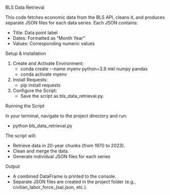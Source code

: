 BLS Data Retrieval

This code fetches economic data from the BLS API, cleans it, and produces separate JSON files for each data series. Each JSON contains:
* Title: Data point label
* Dates: Formatted as “Month Year”
* Values: Corresponding numeric values

Setup & Installation
1. Create and Activate Environment:
    - conda create --name myenv python=3.9 mkl numpy pandas
    - conda activate myenv
2. Install Requests:
    - pip install requests
3. Configure the Script:
    - Save the script as bls_data_retrieval.py.

Running the Script

In your terminal, navigate to the project directory and run:

- python bls_data_retrieval.py

The script will:
* Retrieve data in 20-year chunks (from 1970 to 2023).
* Clean and merge the data.
* Generate individual JSON files for each series

Output
* A combined DataFrame is printed to the console.
* Separate JSON files are created in the project folder (e.g., civilian_labor_force_(sa).json, etc.).
